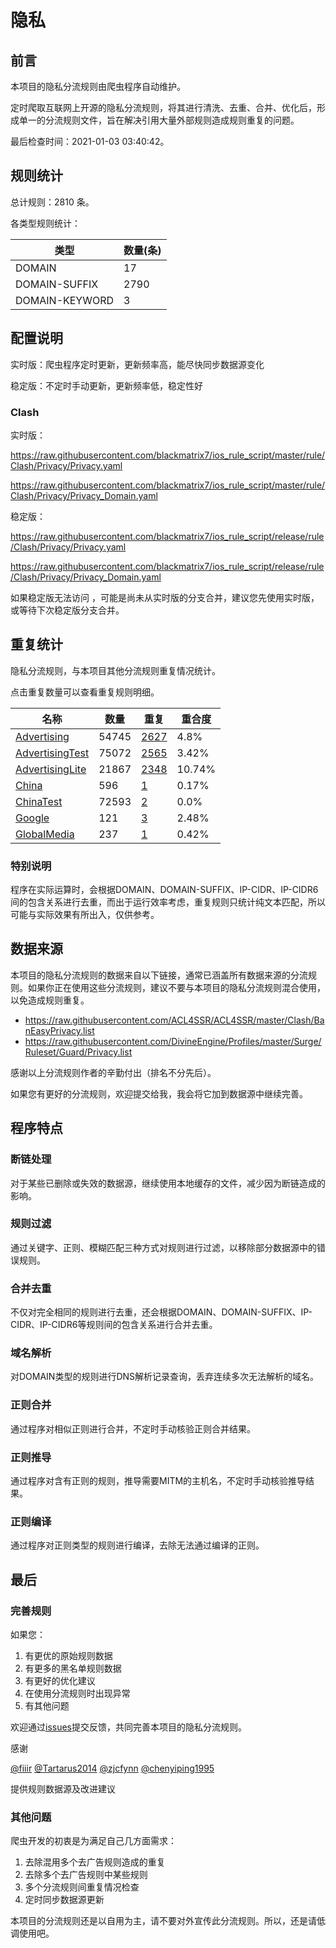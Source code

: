 # 隐私

## 前言

本项目的隐私分流规则由爬虫程序自动维护。

定时爬取互联网上开源的隐私分流规则，将其进行清洗、去重、合并、优化后，形成单一的分流规则文件，旨在解决引用大量外部规则造成规则重复的问题。



最后检查时间：2021-01-03 03:40:42。

## 规则统计

总计规则：2810 条。

各类型规则统计：

| 类型 | 数量(条) |
| ---- | ---- |
| DOMAIN | 17 |
| DOMAIN-SUFFIX | 2790 |
| DOMAIN-KEYWORD | 3 |
## 配置说明

实时版：爬虫程序定时更新，更新频率高，能尽快同步数据源变化

稳定版：不定时手动更新，更新频率低，稳定性好

### Clash 
实时版：

https://raw.githubusercontent.com/blackmatrix7/ios_rule_script/master/rule/Clash/Privacy/Privacy.yaml

https://raw.githubusercontent.com/blackmatrix7/ios_rule_script/master/rule/Clash/Privacy/Privacy_Domain.yaml

稳定版：

https://raw.githubusercontent.com/blackmatrix7/ios_rule_script/release/rule/Clash/Privacy/Privacy.yaml

https://raw.githubusercontent.com/blackmatrix7/ios_rule_script/release/rule/Clash/Privacy/Privacy_Domain.yaml

如果稳定版无法访问 ，可能是尚未从实时版的分支合并，建议您先使用实时版，或等待下次稳定版分支合并。

## 重复统计

隐私分流规则，与本项目其他分流规则重复情况统计。

点击重复数量可以查看重复规则明细。

| 名称 | 数量 | 重复 | 重合度 |
| ---- | ---- | ---- | ------ |
|  [Advertising](https://github.com/blackmatrix7/ios_rule_script/tree/master/rule/Clash/Advertising)    | 54745   | [2627](https://raw.githubusercontent.com/blackmatrix7/ios_rule_script/master/rule/Clash/Privacy/Privacy_Repeat.list)   |   4.8% |
|  [AdvertisingTest](https://github.com/blackmatrix7/ios_rule_script/tree/master/rule/Clash/AdvertisingTest)    | 75072   | [2565](https://raw.githubusercontent.com/blackmatrix7/ios_rule_script/master/rule/Clash/Privacy/Privacy_Repeat.list)   |   3.42% |
|  [AdvertisingLite](https://github.com/blackmatrix7/ios_rule_script/tree/master/rule/Clash/AdvertisingLite)    | 21867   | [2348](https://raw.githubusercontent.com/blackmatrix7/ios_rule_script/master/rule/Clash/Privacy/Privacy_Repeat.list)   |   10.74% |
|  [China](https://github.com/blackmatrix7/ios_rule_script/tree/master/rule/Clash/China)    | 596   | [1](https://raw.githubusercontent.com/blackmatrix7/ios_rule_script/master/rule/Clash/Privacy/Privacy_Repeat.list)   |   0.17% |
|  [ChinaTest](https://github.com/blackmatrix7/ios_rule_script/tree/master/rule/Clash/ChinaTest)    | 72593   | [2](https://raw.githubusercontent.com/blackmatrix7/ios_rule_script/master/rule/Clash/Privacy/Privacy_Repeat.list)   |   0.0% |
|  [Google](https://github.com/blackmatrix7/ios_rule_script/tree/master/rule/Clash/Google)    | 121   | [3](https://raw.githubusercontent.com/blackmatrix7/ios_rule_script/master/rule/Clash/Privacy/Privacy_Repeat.list)   |   2.48% |
|  [GlobalMedia](https://github.com/blackmatrix7/ios_rule_script/tree/master/rule/Clash/GlobalMedia)    | 237   | [1](https://raw.githubusercontent.com/blackmatrix7/ios_rule_script/master/rule/Clash/Privacy/Privacy_Repeat.list)   |   0.42% |
### 特别说明
程序在实际运算时，会根据DOMAIN、DOMAIN-SUFFIX、IP-CIDR、IP-CIDR6间的包含关系进行去重，而出于运行效率考虑，重复规则只统计纯文本匹配，所以可能与实际效果有所出入，仅供参考。

## 数据来源

本项目的隐私分流规则的数据来自以下链接，通常已涵盖所有数据来源的分流规则。如果你正在使用这些分流规则，建议不要与本项目的隐私分流规则混合使用，以免造成规则重复。

- https://raw.githubusercontent.com/ACL4SSR/ACL4SSR/master/Clash/BanEasyPrivacy.list
- https://raw.githubusercontent.com/DivineEngine/Profiles/master/Surge/Ruleset/Guard/Privacy.list


感谢以上分流规则作者的辛勤付出（排名不分先后）。

如果您有更好的分流规则，欢迎提交给我，我会将它加到数据源中继续完善。

## 程序特点

### 断链处理

对于某些已删除或失效的数据源，继续使用本地缓存的文件，减少因为断链造成的影响。

### 规则过滤

通过关键字、正则、模糊匹配三种方式对规则进行过滤，以移除部分数据源中的错误规则。

### 合并去重

不仅对完全相同的规则进行去重，还会根据DOMAIN、DOMAIN-SUFFIX、IP-CIDR、IP-CIDR6等规则间的包含关系进行合并去重。

### 域名解析

对DOMAIN类型的规则进行DNS解析记录查询，丢弃连续多次无法解析的域名。

### 正则合并

通过程序对相似正则进行合并，不定时手动核验正则合并结果。

### 正则推导

通过程序对含有正则的规则，推导需要MITM的主机名，不定时手动核验推导结果。

### 正则编译

通过程序对正则类型的规则进行编译，去除无法通过编译的正则。

## 最后

### 完善规则

如果您：

1. 有更优的原始规则数据
2. 有更多的黑名单规则数据
3. 有更好的优化建议
4. 在使用分流规则时出现异常
5. 有其他问题

欢迎通过[issues](https://github.com/blackmatrix7/ios_rule_script/issues/new)提交反馈，共同完善本项目的隐私分流规则。

感谢

[@fiiir](https://github.com/fiiir) [@Tartarus2014](https://github.com/Tartarus2014) [@zjcfynn](https://github.com/zjcfynn) [@chenyiping1995](https://github.com/chenyiping1995) 

提供规则数据源及改进建议

### 其他问题

爬虫开发的初衷是为满足自己几方面需求：

1. 去除混用多个去广告规则造成的重复
2. 去除多个去广告规则中某些规则
3. 多个分流规则间重复情况检查
4. 定时同步数据源更新

本项目的分流规则还是以自用为主，请不要对外宣传此分流规则。所以，还是请低调使用吧。